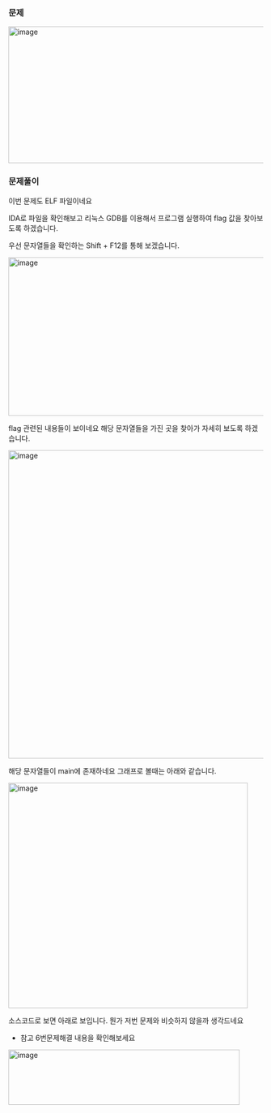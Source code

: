 ### 문제

<img width="828" height="270" alt="image" src="https://github.com/user-attachments/assets/e850bce3-899a-4227-814e-5b1b64711c67" />



### 문제풀이

이번 문제도 ELF 파일이네요

IDA로 파일을 확인해보고 리눅스 GDB를 이용해서 프로그램 실행하여 flag 값을 찾아보도록 하겠습니다. 

우선 문자열들을 확인하는 Shift + F12를 통해 보겠습니다.

<img width="591" height="313" alt="image" src="https://github.com/user-attachments/assets/097f44f0-48be-465c-aec2-ef849d547dde" />

flag 관련된 내용들이 보이네요 해당 문자열들을 가진 곳을 찾아가 자세히 보도록 하겠습니다.

<img width="1045" height="609" alt="image" src="https://github.com/user-attachments/assets/ac637612-f454-4bff-a245-3666ccbd73b3" />

해당 문자열들이 main에 존재하네요 
그래프로 볼때는 아래와 같습니다.

<img width="473" height="445" alt="image" src="https://github.com/user-attachments/assets/5a984688-bdd5-40b5-8f91-d3d9fdbed5ab" />

소스코드로 보면 아래로 보입니다. 뭔가 저번 문제와 비슷하지 않을까 생각드네요
* 참고 6번문제해결 내용을 확인해보세요

<img width="457" height="109" alt="image" src="https://github.com/user-attachments/assets/2c95a683-aeab-4235-bc56-063bfce46e41" />


